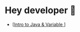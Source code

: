 # Hey developer 👋

- [<a href="https://github.com/MrAbdukarim/java-basic/tree/main/Variable">Intro to Java & Variable <a/>]
